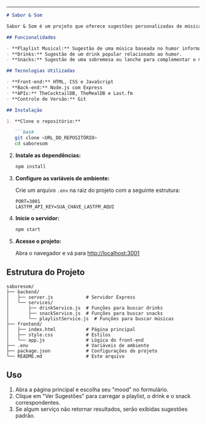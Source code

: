 ---

```md
# Sabor & Som

Sabor & Som é um projeto que oferece sugestões personalizadas de músicas, drinks e snacks com base no humor do usuário. Utilizando APIs públicas (TheCocktailDB, TheMealDB e Last.fm), o sistema retorna uma playlist e sugestões culinárias de forma dinâmica e divertida.

## Funcionalidades

- **Playlist Musical:** Sugestão de uma música baseada no humor informado.
- **Drinks:** Sugestão de um drink popular relacionado ao humor.
- **Snacks:** Sugestão de uma sobremesa ou lanche para complementar o momento.

## Tecnologias Utilizadas

- **Front-end:** HTML, CSS e JavaScript
- **Back-end:** Node.js com Express
- **APIs:** TheCocktailDB, TheMealDB e Last.fm
- **Controle de Versão:** Git

## Instalação

1. **Clone o repositório:**

   ```bash
   git clone <URL_DO_REPOSITÓRIO>
   cd saboresom
   ```

2. **Instale as dependências:**

   ```bash
   npm install
   ```

3. **Configure as variáveis de ambiente:**

   Crie um arquivo `.env` na raiz do projeto com a seguinte estrutura:

   ```env
   PORT=3001
   LASTFM_API_KEY=SUA_CHAVE_LASTFM_AQUI
   ```

4. **Inicie o servidor:**

   ```bash
   npm start
   ```

5. **Acesse o projeto:**

   Abra o navegador e vá para [http://localhost:3001](http://localhost:3001)

## Estrutura do Projeto

```
saboresom/
├── backend/
│   ├── server.js            # Servidor Express
│   └── services/
│       ├── drinkService.js  # Funções para buscar drinks
│       ├── snackService.js  # Funções para buscar snacks
│       └── playlistService.js  # Funções para buscar músicas
├── frontend/
│   ├── index.html           # Página principal
│   ├── style.css            # Estilos
│   └── app.js               # Lógica do front-end
├── .env                     # Variáveis de ambiente
├── package.json             # Configurações do projeto
└── README.md                # Este arquivo
```

## Uso

1. Abra a página principal e escolha seu "mood" no formulário.
2. Clique em "Ver Sugestões" para carregar a playlist, o drink e o snack correspondentes.
3. Se algum serviço não retornar resultados, serão exibidas sugestões padrão.
